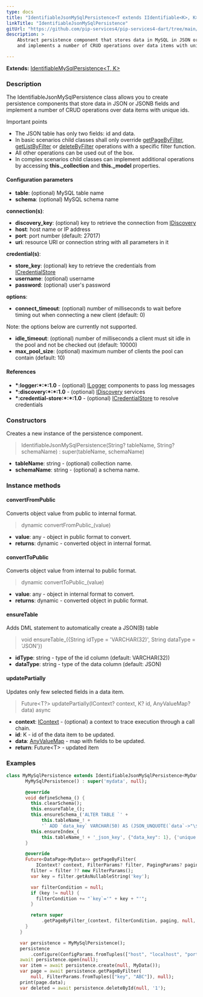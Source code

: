 ```yaml
---
type: docs
title: "IdentifiableJsonMySqlPersistence<T extends IIdentifiable<K>, K>"
linkTitle: "IdentifiableJsonMySqlPersistence"
gitUrl: "https://github.com/pip-services4/pip-services4-dart/tree/main/pip-services4-mysql-dart"
description: >
    Abstract persistence component that stores data in MySQL in JSON or JSONB fields
    and implements a number of CRUD operations over data items with unique ids.

---
```


**Extends:** [IdentifiableMySqlPersistence<T, K>](../identifiable_mysql_persistence)

### Description

The IdentifiableJsonMySqlPersistence class allows you to create persistence components that store data in JSON or JSONB fields and implement a number of CRUD operations over data items with unique ids.

Important points

- The JSON table has only two fields: id and data.
- In basic scenarios child classes shall only override [getPageByFilter](../mysql_persistence/#getpagebyfilter), [getListByFilter](../mysql_persistence/#getlistbyfilter) or [deleteByFilter](../mysql_persistence/#deletebyfilter) operations with a specific filter function. 
- All other operations can be used out of the box. 
- In complex scenarios child classes can implement additional operations by accessing **this._collection** and **this._model** properties.


#### Configuration parameters

- **table**: (optional) MySQL table name
- **schema**: (optional) MySQL schema name

**connection(s)**:    
- **discovery_key**: (optional) key to retrieve the connection from [IDiscovery](../../../config/connect/idiscovery)
- **host**: host name or IP address
- **port**: port number (default: 27017)
- **uri**: resource URI or connection string with all parameters in it

**credential(s)**:    
- **store_key**: (optional) key to retrieve the credentials from [ICredentialStore](../../../config/auth/icredential_store)
- **username**: (optional) username
- **password**: (optional) user's password

**options**:
- **connect_timeout**: (optional) number of milliseconds to wait before timing out when connecting a new client (default: 0)

Note: the options below are currently not supported.
- **idle_timeout**: (optional) number of milliseconds a client must sit idle in the pool and not be checked out (default: 10000)
- **max_pool_size**: (optional) maximum number of clients the pool can contain (default: 10)


#### References
- **\*:logger:\*:\*:1.0** - (optional) [ILogger](../../../observability/log/ilogger) components to pass log messages
- **\*:discovery:\*:\*:1.0** - (optional) [IDiscovery](../../../config/connect/idiscovery) services
- **\*:credential-store:\*:\*:1.0** - (optional) [ICredentialStore](../../../config/auth/icredential_store) to resolve credentials



### Constructors
Creates a new instance of the persistence component.

> IdentifiableJsonMySqlPersistence(String? tableName, String? schemaName) : super(tableName, schemaName)

- **tableName**: string - (optional) collection name.
- **schemaName**: string - (optional) a schema name.


### Instance methods

#### convertFromPublic
Converts object value from public to internal format.

> dynamic convertFromPublic_(value)

- **value**: any - object in public format to convert.
- **returns**: dynamic - converted object in internal format.


#### convertToPublic
Converts object value from internal to public format.

> dynamic convertToPublic_(value)

- **value**: any - object in internal format to convert.
- **returns**: dynamic - converted object in public format.


#### ensureTable
Adds DML statement to automatically create a JSON(B) table

> void ensureTable_({String idType = 'VARCHAR(32)', String dataType = 'JSON'})

- **idType**: string - type of the id column (default: VARCHAR(32))
- **dataType**: string - type of the data column (default: JSON)


#### updatePartially
Updates only few selected fields in a data item.

> Future<T?> updatePartially(IContext? context, K? id, AnyValueMap? data) async

- **context**: [IContext](../../../components/context/icontext) - (optional) a context to trace execution through a call chain.
- **id**: K - id of the data item to be updated.
- **data**: [AnyValueMap](../../../commons/data/any_value_map) - map with fields to be updated.
- **return**: Future<T\> - updated item

### Examples

```dart
class MyMySqlPersistence extends IdentifiableJsonMySqlPersistence<MyData, String> {
       MyMySqlPersistence() : super('mydata', null);

       @override
       void defineSchema_() {
         this.clearSchema();
         this.ensureTable_();
         this.ensureSchema_('ALTER TABLE `' +
             this.tableName_! +
             '` ADD `data_key` VARCHAR(50) AS (JSON_UNQUOTE(`data`->"\$.key"))');
         this.ensureIndex_(
             this.tableName_! + '_json_key', {"data_key": 1}, {'unique': true});
       }

       @override
       Future<DataPage<MyData>> getPageByFilter(
           IContext? context, FilterParams? filter, PagingParams? paging) async {
         filter = filter ?? new FilterParams();
         var key = filter.getAsNullableString('key');

         var filterCondition = null;
         if (key != null) {
           filterCondition += "`key`='" + key + "'";
         }

         return super
             .getPageByFilter_(context, filterCondition, paging, null, null);
       }
     }

     var persistence = MyMySqlPersistence();
     persistence
         .configure(ConfigParams.fromTuples(["host", "localhost", "port", 27017]));
     await persistence.open(null);
     var item = await persistence.create(null, MyData());
     var page = await persistence.getPageByFilter(
         null, FilterParams.fromTuples(["key", "ABC"]), null);
     print(page.data);
     var deleted = await persistence.deleteById(null, '1');


```
